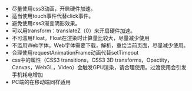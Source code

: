 - 尽量使用css3动画，开启硬件加速。
- 适当使用touch事件代替click事件。
- 避免使用css3渐变阴影效果。
- 可以用transform：translateZ（0）来开启硬件加速。
- 不可滥用Float。Float在渲染时计算量比较大，尽量减少使用
- 不滥用Web字体。Web字体需要下载，解析，重绘当前页面，尽量减少使用。
- 合理使用requestAnimationFrame动画代替setTimeout
- css中的属性（CSS3 transitions，CSS3 3D transforms，Opactity，Canvas，WebGL，Video）会触发GPU渲染，请合理使用。过渡使用会引发手机耗电增加
- PC端的在移动端同样适用